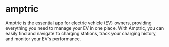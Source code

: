 # amptric
Amptric is the essential app for electric vehicle (EV) owners, providing everything you need to manage your EV in one place. With Amptric, you can easily find and navigate to charging stations, track your charging history, and monitor your EV's performance.
